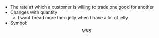 - The rate at which a customer is willing to trade one good for another
- Changes with quantity
	- I want bread more then jelly when I have a lot of jelly
- Symbol: $$MRS$$
